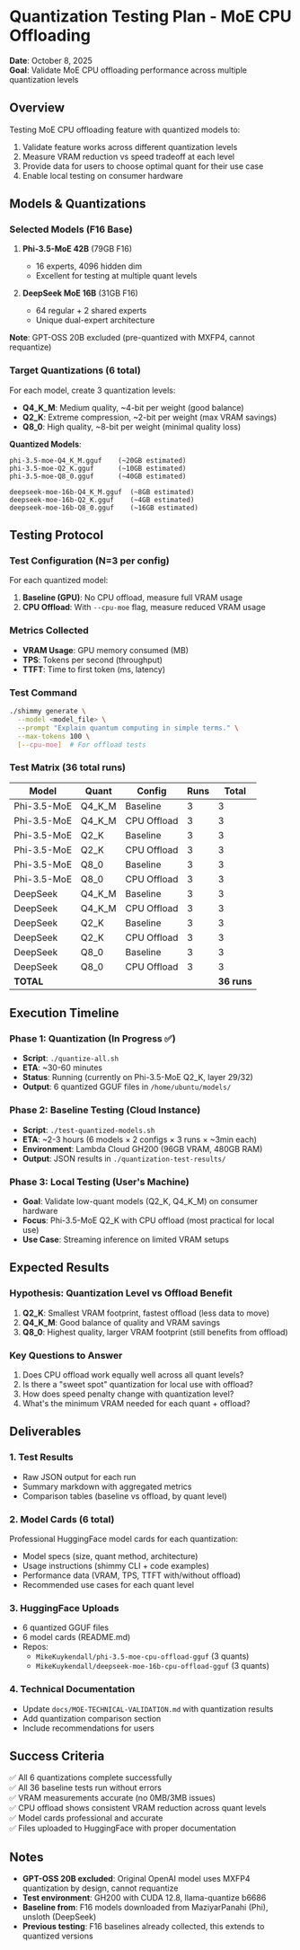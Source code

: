 # Quantization Testing Plan - MoE CPU Offloading
**Date**: October 8, 2025  
**Goal**: Validate MoE CPU offloading performance across multiple quantization levels

## Overview
Testing MoE CPU offloading feature with quantized models to:
1. Validate feature works across different quantization levels
2. Measure VRAM reduction vs speed tradeoff at each level
3. Provide data for users to choose optimal quant for their use case
4. Enable local testing on consumer hardware

## Models & Quantizations

### Selected Models (F16 Base)
1. **Phi-3.5-MoE 42B** (79GB F16)
   - 16 experts, 4096 hidden dim
   - Excellent for testing at multiple quant levels
   
2. **DeepSeek MoE 16B** (31GB F16)
   - 64 regular + 2 shared experts
   - Unique dual-expert architecture

**Note**: GPT-OSS 20B excluded (pre-quantized with MXFP4, cannot requantize)

### Target Quantizations (6 total)
For each model, create 3 quantization levels:
- **Q4_K_M**: Medium quality, ~4-bit per weight (good balance)
- **Q2_K**: Extreme compression, ~2-bit per weight (max VRAM savings)
- **Q8_0**: High quality, ~8-bit per weight (minimal quality loss)

**Quantized Models**:
```
phi-3.5-moe-Q4_K_M.gguf    (~20GB estimated)
phi-3.5-moe-Q2_K.gguf      (~10GB estimated)
phi-3.5-moe-Q8_0.gguf      (~40GB estimated)

deepseek-moe-16b-Q4_K_M.gguf  (~8GB estimated)
deepseek-moe-16b-Q2_K.gguf    (~4GB estimated)
deepseek-moe-16b-Q8_0.gguf    (~16GB estimated)
```

## Testing Protocol

### Test Configuration (N=3 per config)
For each quantized model:
1. **Baseline (GPU)**: No CPU offload, measure full VRAM usage
2. **CPU Offload**: With `--cpu-moe` flag, measure reduced VRAM usage

### Metrics Collected
- **VRAM Usage**: GPU memory consumed (MB)
- **TPS**: Tokens per second (throughput)
- **TTFT**: Time to first token (ms, latency)

### Test Command
```bash
./shimmy generate \
  --model <model_file> \
  --prompt "Explain quantum computing in simple terms." \
  --max-tokens 100 \
  [--cpu-moe]  # For offload tests
```

### Test Matrix (36 total runs)
| Model | Quant | Config | Runs | Total |
|-------|-------|--------|------|-------|
| Phi-3.5-MoE | Q4_K_M | Baseline | 3 | 3 |
| Phi-3.5-MoE | Q4_K_M | CPU Offload | 3 | 3 |
| Phi-3.5-MoE | Q2_K | Baseline | 3 | 3 |
| Phi-3.5-MoE | Q2_K | CPU Offload | 3 | 3 |
| Phi-3.5-MoE | Q8_0 | Baseline | 3 | 3 |
| Phi-3.5-MoE | Q8_0 | CPU Offload | 3 | 3 |
| DeepSeek | Q4_K_M | Baseline | 3 | 3 |
| DeepSeek | Q4_K_M | CPU Offload | 3 | 3 |
| DeepSeek | Q2_K | Baseline | 3 | 3 |
| DeepSeek | Q2_K | CPU Offload | 3 | 3 |
| DeepSeek | Q8_0 | Baseline | 3 | 3 |
| DeepSeek | Q8_0 | CPU Offload | 3 | 3 |
| **TOTAL** | | | | **36 runs** |

## Execution Timeline

### Phase 1: Quantization (In Progress ✅)
- **Script**: `./quantize-all.sh`
- **ETA**: ~30-60 minutes
- **Status**: Running (currently on Phi-3.5-MoE Q2_K, layer 29/32)
- **Output**: 6 quantized GGUF files in `/home/ubuntu/models/`

### Phase 2: Baseline Testing (Cloud Instance)
- **Script**: `./test-quantized-models.sh`
- **ETA**: ~2-3 hours (6 models × 2 configs × 3 runs × ~3min each)
- **Environment**: Lambda Cloud GH200 (96GB VRAM, 480GB RAM)
- **Output**: JSON results in `./quantization-test-results/`

### Phase 3: Local Testing (User's Machine)
- **Goal**: Validate low-quant models (Q2_K, Q4_K_M) on consumer hardware
- **Focus**: Phi-3.5-MoE Q2_K with CPU offload (most practical for local use)
- **Use Case**: Streaming inference on limited VRAM setups

## Expected Results

### Hypothesis: Quantization Level vs Offload Benefit
1. **Q2_K**: Smallest VRAM footprint, fastest offload (less data to move)
2. **Q4_K_M**: Good balance of quality and VRAM savings
3. **Q8_0**: Highest quality, larger VRAM footprint (still benefits from offload)

### Key Questions to Answer
1. Does CPU offload work equally well across all quant levels?
2. Is there a "sweet spot" quantization for local use with offload?
3. How does speed penalty change with quantization level?
4. What's the minimum VRAM needed for each quant + offload?

## Deliverables

### 1. Test Results
- Raw JSON output for each run
- Summary markdown with aggregated metrics
- Comparison tables (baseline vs offload, by quant level)

### 2. Model Cards (6 total)
Professional HuggingFace model cards for each quantization:
- Model specs (size, quant method, architecture)
- Usage instructions (shimmy CLI + code examples)
- Performance data (VRAM, TPS, TTFT with/without offload)
- Recommended use cases for each quant level

### 3. HuggingFace Uploads
- 6 quantized GGUF files
- 6 model cards (README.md)
- Repos:
  * `MikeKuykendall/phi-3.5-moe-cpu-offload-gguf` (3 quants)
  * `MikeKuykendall/deepseek-moe-16b-cpu-offload-gguf` (3 quants)

### 4. Technical Documentation
- Update `docs/MOE-TECHNICAL-VALIDATION.md` with quantization results
- Add quantization comparison section
- Include recommendations for users

## Success Criteria
✅ All 6 quantizations complete successfully  
✅ All 36 baseline tests run without errors  
✅ VRAM measurements accurate (no 0MB/3MB issues)  
✅ CPU offload shows consistent VRAM reduction across quant levels  
✅ Model cards professional and accurate  
✅ Files uploaded to HuggingFace with proper documentation  

## Notes
- **GPT-OSS 20B excluded**: Original OpenAI model uses MXFP4 quantization by design, cannot requantize
- **Test environment**: GH200 with CUDA 12.8, llama-quantize b6686
- **Baseline from**: F16 models downloaded from MaziyarPanahi (Phi), unsloth (DeepSeek)
- **Previous testing**: F16 baselines already collected, this extends to quantized versions
